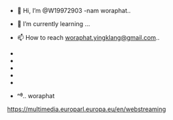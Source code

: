 - 👋 Hi, I’m @W19972903
-nam woraphat..
- 🌱 I’m currently learning ...

- 📫 How to reach woraphat.yingklang@gmail.com..
-
- 
- 
- 
- 
- ⁿᶿ..
woraphat
<!---
W19972903/W19972903 เป็นที่เก็บ ✨ พิเศษ ✨ เพราะมี `README.md` (ไฟล์นี้) ปรากฏบนโปรไฟล์ GitHub ของคุณ
คลิกที่ลิงก์เพื่อแลกเปลี่ยนความคิดเห็น
--->
https://multimedia.europarl.europa.eu/en/webstreaming
